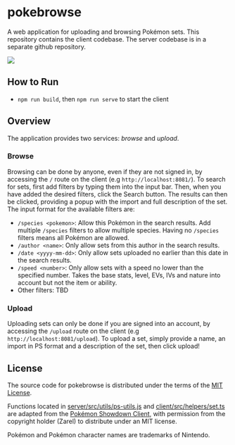 # pokebrowse

A web application for uploading and browsing Pokémon sets. This repository contains the client codebase. The server codebase is in a separate github repository.

![](./images/browse-demo.gif)

## How to Run

- `npm run build`, then `npm run serve` to start the client

## Overview

The application provides two services: _browse_ and _upload_.

### Browse

Browsing can be done by anyone, even if they are not signed in, by accessing the `/` route on the client (e.g `http://localhost:8081/`). To search for sets, first add filters by typing them into the input bar. Then, when you have added the desired filters, click the Search button. The results can then be clicked, providing a popup with the import and full description of the set. The input format for the available filters are:

- `/species <pokemon>`: Allow this Pokémon in the search results. Add multiple `/species` filters to allow multiple species. Having no `/species` filters means all Pokémon are allowed.
- `/author <name>`: Only allow sets from this author in the search results.
- `/date <yyyy-mm-dd>`: Only allow sets uploaded no earlier than this date in the search results.
- `/speed <number>`: Only allow sets with a speed no lower than the specified number. Takes the base stats, level, EVs, IVs and nature into account but not the item or ability.
- Other filters: TBD

### Upload

Uploading sets can only be done if you are signed into an account, by accessing the `/upload` route on the client (e.g `http://localhost:8081/upload`). To upload a set, simply provide a name, an import in PS format and a description of the set, then click upload! <!-- You can delete sets later on by going to your profile, located on the `/profile` route on the client.-->

## License

The source code for pokebrowse is distributed under the terms of the [MIT License](LICENSE).

Functions located in [server/src/utils/ps-utils.js](server/src/utils/ps-utils.js) and [client/src/helpers/set.ts](client/src/helpers/set.ts) are adapted from the [Pokémon Showdown Client](https://github.com/smogon/pokemon-showdown-client), with permission from the copyright holder (Zarel) to distribute under an MIT license.

Pokémon and Pokémon character names are trademarks of Nintendo.
